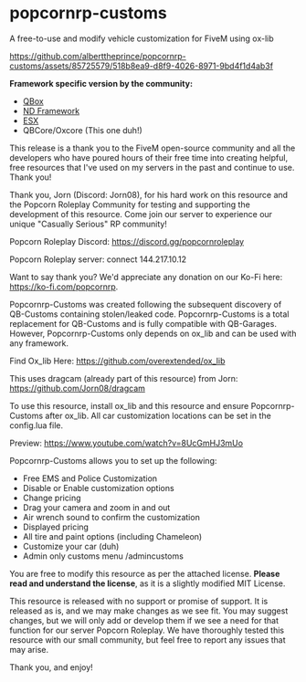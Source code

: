 # popcornrp-customs
A free-to-use and modify vehicle customization for FiveM using ox-lib


https://github.com/alberttheprince/popcornrp-customs/assets/85725579/518b8ea9-d8f9-4026-8971-9bd4f1d4ab3f


**Framework specific version by the community:**
- [QBox](https://github.com/Qbox-project/qbx_customs)
- [ND Framework](https://github.com/TheStoicBear/popcornrp-customs)
- [ESX](https://github.com/Sampuke/popcornrp-customs)
- QBCore/Oxcore (This one duh!)

This release is a thank you to the FiveM open-source community and all the developers who have poured hours of their free time into creating helpful, free resources that I've used on my servers in the past and continue to use. Thank you!

Thank you, Jorn (Discord: Jorn08), for his hard work on this resource and the Popcorn Roleplay Community for testing and supporting the development of this resource. Come join our server to experience our unique "Casually Serious" RP community!

Popcorn Roleplay Discord: https://discord.gg/popcornroleplay

Popcorn Roleplay server: connect 144.217.10.12

Want to say thank you? We'd appreciate any donation on our Ko-Fi here: https://ko-fi.com/popcornrp.

Popcornrp-Customs was created following the subsequent discovery of QB-Customs containing stolen/leaked code. Popcornrp-Customs is a total replacement for QB-Customs and is fully compatible with QB-Garages. However, Popcornrp-Customs only depends on ox_lib and can be used with any framework.

Find Ox_lib Here: https://github.com/overextended/ox_lib

This uses dragcam (already part of this resource) from Jorn:  https://github.com/Jorn08/dragcam

To use this resource, install ox_lib and this resource and ensure Popcornrp-Customs after ox_lib. All car customization locations can be set in the config.lua file.

Preview: https://www.youtube.com/watch?v=8UcGmHJ3mUo

Popcornrp-Customs allows you to set up the following:

- Free EMS and Police Customization
- Disable or Enable customization options
- Change pricing
- Drag your camera and zoom in and out
- Air wrench sound to confirm the customization
- Displayed pricing
- All tire and paint options (including Chameleon)
- Customize your car (duh)
- Admin only customs menu /admincustoms

You are free to modify this resource as per the attached license. **Please read and understand the license**, as it is a slightly modified MIT License.

This resource is released with no support or promise of support. It is released as is, and we may make changes as we see fit. You may suggest changes, but we will only add or develop them if we see a need for that function for our server Popcorn Roleplay. We have thoroughly tested this resource with our small community, but feel free to report any issues that may arise.

Thank you, and enjoy!
